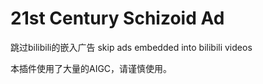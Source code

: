 # 21st Century Schizoid Ad
跳过bilibili的嵌入广告 skip ads embedded into bilibili videos

本插件使用了大量的AIGC，请谨慎使用。
